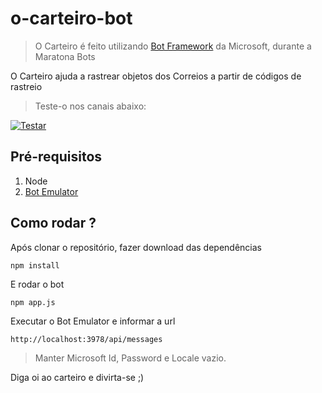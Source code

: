 # o-carteiro-bot

> O Carteiro é feito utilizando [Bot Framework](https://docs.microsoft.com/pt-br/bot-framework/nodejs/bot-builder-nodejs-overview) da Microsoft, durante a Maratona Bots

O Carteiro ajuda a rastrear objetos dos Correios a partir de códigos de rastreio

>Teste-o nos canais abaixo:

[![Testar](https://telegram.org/img/tgme/LogoBig_1x.png "Testar no Telegram")](https://telegram.me/ocarteirobot)

## Pré-requisitos

1. Node
2. [Bot Emulator](https://github.com/Microsoft/BotFramework-Emulator/releases)

## Como rodar ?

Após clonar o repositório, fazer download das dependências

`npm install`

E rodar o bot

`npm app.js`

Executar o Bot Emulator e informar a url

`http://localhost:3978/api/messages`

>Manter Microsoft Id, Password e Locale vazio.

Diga oi ao carteiro e divirta-se ;)